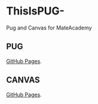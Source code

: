 # ThisIsPUG-
Pug and Canvas for MateAcademy

## PUG
[GitHub Pages](https://platoniux.github.io/ThisIsPUG-/app/ "GitHub Pages for this repo").

## CANVAS
[GitHub Pages](https://platoniux.github.io/Canvas/ "GitHub Pages for this repo").
